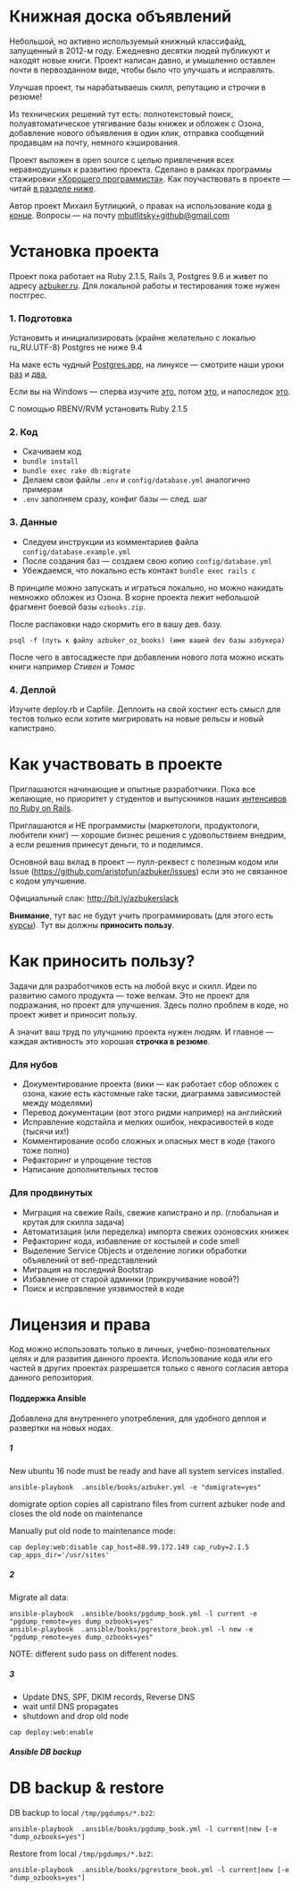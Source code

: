 # Книжная доска объявлений

Небольшой, но активно используемый книжный классифайд, запущенный в 2012-м году. 
Ежедневно десятки людей публикуют и находят новые книги. Проект написан давно, и умышленно оставлен 
почти в первозданном виде, чтобы было что улучшать и исправлять.

Улучшая проект, ты нарабатываешь скилл, репутацию и строчки в резюме!

Из технических решений тут есть: полнотекстовый поиск, полуавтоматическое утягивание базы книжек и обложек
с Озона, добавление нового объявления в один клик, отправка сообщений продавцам на почту, немного кэширования.

Проект выложен в open source с целью привлечения всех неравнодушных к развитию проекта. 
Сделано в рамках программы стажировки [«Хорошего программиста»](http://goodprogrammer.ru).
Как поучаствовать в проекте — читай [в разделе ниже](#Как-участвовать-в-проекте). 

Автор проект Михаил Бутлицкий, о правах на использование кода [в конце](#лицензия-и-права). Вопросы — на почту mbutlitsky+github@gmail.com

# Установка проекта 

Проект пока работает на Ruby 2.1.5, Rails 3, Postgres 9.6 и живет по адресу [azbuker.ru](http://azbuker.ru). 
Для локальной работы и тестирования тоже нужен постгрес.

### 1. Подготовка
Установить и инициализировать (крайне желательно с локалью ru_RU.UTF-8) Postgres не ниже 9.4

На маке есть чудный [Postgres.app](https://postgresapp.com/), на линуксе — смотрите наши 
уроки [раз](https://www.youtube.com/watch?v=aJLRnDJ2CVg) и [два](https://www.youtube.com/watch?v=xg-oB5kzTMY), 

Если вы на Windows — сперва изучите [это](https://www.youtube.com/watch?v=vY9QNwX_IsY), потом [это](https://www.youtube.com/watch?v=tQLpAefAKuA),
и напоследок [это](https://www.youtube.com/watch?v=ZqNIpli5JGI).

С помощью RBENV/RVM установить Ruby 2.1.5

### 2. Код

* Скачиваем код
* `bundle install`
* `bundle exec rake db:migrate`
* Делаем свои файлы `.env` и `config/database.yml` аналогично примерам
* `.env` заполняем сразу, конфиг базы — след. шаг 

### 3. Данные

* Следуем инструкции из комментариев файла `config/database.example.yml`
* После создания баз — создаем свою копию `config/database.yml`
* Убеждаемся, что локально есть контакт `bundle exec rails c`

В принципе можно запускать и играться локально, но можно накидать немножко обложек из Озона. 
В корне проекта лежит небольшой фрагмент боевой базы `ozbooks.zip`.

После распаковки надо скормить его в вашу дев. базу.

```
psql -f (путь к файлу azbuker_oz_books) (имя вашей dev базы азбукера)
```

После чего в автосаджесте при добавлении нового лота можно искать книги например *Стивен* и *Томас*

### 4. Деплой

Изучите deploy.rb и Capfile. Деплоить на свой хостинг есть смысл для тестов только если 
хотите мигрировать на новые рельсы и новый капистрано.

# Как участвовать в проекте

Приглашаются начинающие и опытные разработчики. Пока все желающие, но приоритет у студентов 
и выпускников наших [интенсивов по Ruby on Rails](http://goodprogrammer.ru/rails-winter-18?utm_source=github.com&utm_medium=readme&utm_campaign=azbuker).

Приглашаются и НЕ программисты (маркетологи, продуктологи, любители книг) — хорошие бизнес решения с удовольствием
внедрим, а если решения принесут деньги, то и поделимся.

Основной ваш вклад в проект — пулл-реквест с полезным кодом или Issue (https://github.com/aristofun/azbuker/issues) 
если это не связанное с кодом улучшение.

Официальный слак: http://bit.ly/azbukerslack 

**Внимание**, тут вас не будут учить программировать (для этого есть [курсы](http://goodprogrammer.ru)).
 Тут вы должны **приносить пользу**.

# Как приносить пользу?

Задачи для разработчиков есть на любой вкус и скилл. Идеи по развитию самого продукта — тоже велкам.
Это не проект для подражания, но проект для улучшения. Здесь полно проблем в коде, но проект живет 
и приносит пользу. 

А значит ваш труд по улучшнию проекта нужен людям. И главное — каждая активность это хорошая **строчка в резюме**.


### Для нубов
* Документирование проекта (вики — как работает сбор обложек с озона, какие есть кастомные rake таски, диаграмма зависимостей между моделями)
* Перевод документации (вот этого ридми например) на английский
* Исправление кодстайла и мелких ошибок, некрасивостей в коде (тысячи их!)
* Комментирование особо сложных и опасных мест в коде (такого тоже полно)
* Рефакторинг и упрощение тестов
* Написание дополнительных тестов

### Для продвинутых
* Миграция на свежие Rails, свежие капистрано и пр. (глобальная и крутая для скилла задача)
* Автоматизация (или переделка) импорта свежих озоновских книжек
* Рефакторинг кода, избавление от костылей и code smell
* Выделение Service Objects и отделение логики обработки объявлений от веб-представлений
* Миграция на последний Bootstrap
* Избавление от старой админки (прикручивание новой?)
* Поиск и исправление уязвимостей в коде

# Лицензия и права

Код можно использовать только в личных, учебно-позновательных целях и для развития данного проекта. 
Использование кода или его частей в других проектах разрешается только с явного согласия автора 
данного репозитория. 

#### Поддержка Ansible 
Добавлена для внутреннего употребления, для удобного деплоя и развертки на новых нодах.

##### 1 

New ubuntu 16 node must be ready and have all system services installed.

```
ansible-playbook  .ansible/books/azbuker.yml -e "domigrate=yes"
```

domigrate option copies all capistrano files from current azbuker node and closes the old node on maintenance


Manually put old node to maintenance mode: 

```
cap deploy:web:disable cap_host=88.99.172.149 cap_ruby=2.1.5 cap_apps_dir='/usr/sites'
```

##### 2

Migrate all data: 

```
ansible-playbook  .ansible/books/pgdump_book.yml -l current -e "pgdump_remote=yes dump_ozbooks=yes"
ansible-playbook  .ansible/books/pgrestore_book.yml -l new -e "pgdump_remote=yes dump_ozbooks=yes"
```

NOTE: different sudo pass on different nodes.

##### 3

- Update DNS, SPF, DKIM records, Reverse DNS
- wait until DNS propagates
- shutdown and drop old node

```
cap deploy:web:enable
```

##### Ansible DB backup 

# DB backup & restore

DB backup to local `/tmp/pgdumps/*.bz2`:

```
ansible-playbook  .ansible/books/pgdump_book.yml -l current|new [-e "dump_ozbooks=yes"]
```

Restore from local `/tmp/pgdumps/*.bz2`:

```
ansible-playbook  .ansible/books/pgrestore_book.yml -l current|new [-e "dump_ozbooks=yes"]
```
